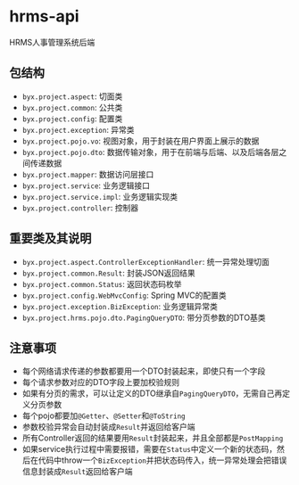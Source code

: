 # hrms-api

HRMS人事管理系统后端 

## 包结构

* `byx.project.aspect`: 切面类
* `byx.project.common`: 公共类
* `byx.project.config`: 配置类
* `byx.project.exception`: 异常类
* `byx.project.pojo.vo`: 视图对象，用于封装在用户界面上展示的数据
* `byx.project.pojo.dto`: 数据传输对象，用于在前端与后端、以及后端各层之间传递数据  
* `byx.project.mapper`: 数据访问层接口
* `byx.project.service`: 业务逻辑接口
* `byx.project.service.impl`: 业务逻辑实现类
* `byx.project.controller`: 控制器

## 重要类及其说明

* `byx.project.aspect.ControllerExceptionHandler`: 统一异常处理切面
* `byx.project.common.Result`: 封装JSON返回结果
* `byx.project.common.Status`: 返回状态码枚举
* `byx.project.config.WebMvcConfig`: Spring MVC的配置类   
* `byx.project.exception.BizException`: 业务逻辑异常类
* `byx.project.hrms.pojo.dto.PagingQueryDTO`: 带分页参数的DTO基类

## 注意事项

* 每个网络请求传递的参数都要用一个DTO封装起来，即使只有一个字段
* 每个请求参数对应的DTO字段上要加校验规则
* 如果有分页的需求，可以让定义的DTO继承自`PagingQueryDTO`，无需自己再定义分页参数
* 每个pojo都要加`@Getter`、`@Setter`和`@ToString`
* 参数校验异常会自动封装成`Result`并返回给客户端
* 所有Controller返回的结果要用`Result`封装起来，并且全部都是`PostMapping`
* 如果service执行过程中需要报错，需要在`Status`中定义一个新的状态码，然后在代码中throw一个`BizException`并把状态码传入，统一异常处理会把错误信息封装成`Result`返回给客户端
